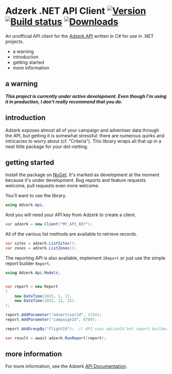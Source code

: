 Adzerk .NET API Client [![Version](https://img.shields.io/nuget/v/StackExchange.Adzerk.svg)](https://img.shields.io/nuget/v/StackExchange.Adzerk.svg) [![Build status](https://ci.appveyor.com/api/projects/status/btr9aajsql1hdyv1?svg=true)](https://ci.appveyor.com/project/horia141/adzerk-dot-net) [![Downloads](https://img.shields.io/nuget/dt/StackExchange.Adzerk.svg)](https://img.shields.io/nuget/dt/StackExchange.Adzerk.svg)
======================

An unofficial API client for the [Adzerk API][0] written in C# for use
in .NET projects.

  * a warning
  * introduction
  * getting started
  * more information

a warning
---------

***This project is currently under active development.  Even though I'm
using it in production, I don't really recommend that you do.***

introduction
-------------

Adzerk exposes almost all of your campaign and advertiser data through
the API, but getting it is somewhat stressful:  there are numerous
quirks and intricacies to worry about (cf. "Criteria").  This library
wraps all that up in a neat little package for your dot-netting.

getting started
---------------

Install the package on [NuGet][1].  It's marked as development at the
moment because it's under development.  Bug reports and feature requests
welcome, pull requests even more welcome.

You'll want to use the library.

```csharp
using Adzerk.Api;
```

And you will need your API key from Adzerk to create a client.

```csharp
var adzerk = new Client("MY_API_KEY");
```

All of the various list methods are available to retrieve records.

```csharp
var sites = adzerk.ListSites();
var zones = adzerk.ListZones();
```

The reporting API is also available, implement `IReport` or just use
the simple report builder `Report`.

```csharp
using Adzerk.Api.Models;


var report = new Report
(
    new DateTime(2015, 1, 1),
    new DateTime(2015, 12, 31)
);

report.AddParameter("advertiserId", 1234);
report.AddParameter("campaignId", 6789);

report.AddGroupBy("flightId");  // API uses optionId but report builder fixes it

var result = await adzerk.RunReport(report);
```

more information
----------------

For more information, see the Adzerk [API Documentation][0].

[0]: https://github.com/adzerk/adzerk-api/wiki/
[1]: https://www.nuget.org/packages/Adzerk.Api
